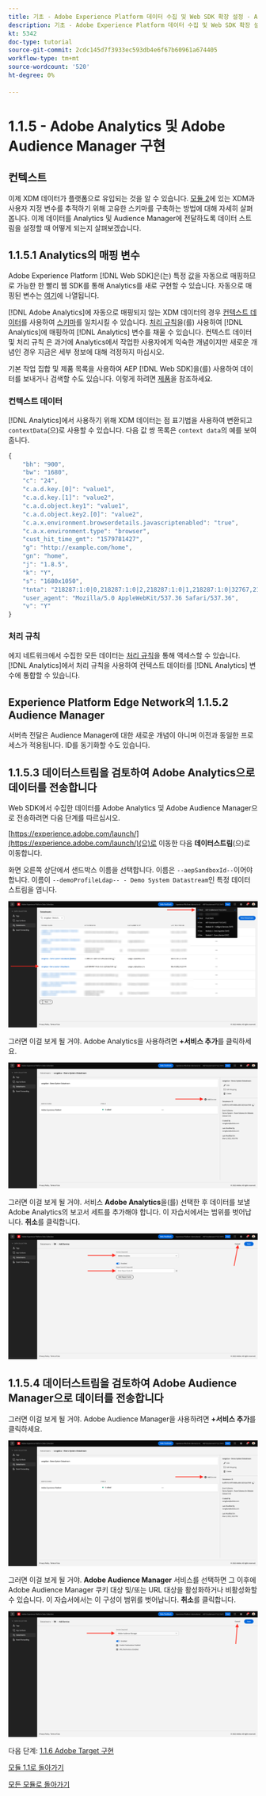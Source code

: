 ```yaml
---
title: 기초 - Adobe Experience Platform 데이터 수집 및 Web SDK 확장 설정 - Adobe Analytics 및 Adobe Audience Manager 구현
description: 기초 - Adobe Experience Platform 데이터 수집 및 Web SDK 확장 설정 - Adobe Analytics 및 Adobe Audience Manager 구현
kt: 5342
doc-type: tutorial
source-git-commit: 2cdc145d7f3933ec593db4e6f67b60961a674405
workflow-type: tm+mt
source-wordcount: '520'
ht-degree: 0%

---
```


# 1.1.5 - Adobe Analytics 및 Adobe Audience Manager 구현

## 컨텍스트

이제 XDM 데이터가 플랫폼으로 유입되는 것을 알 수 있습니다. [모듈 2](./../module1.2/data-ingestion.md)에 있는 XDM과 사용자 지정 변수를 추적하기 위해 고유한 스키마를 구축하는 방법에 대해 자세히 살펴봅니다. 이제 데이터를 Analytics 및 Audience Manager에 전달하도록 데이터 스트림을 설정할 때 어떻게 되는지 살펴보겠습니다.

## 1.1.5.1 Analytics의 매핑 변수

Adobe Experience Platform [!DNL Web SDK]은(는) 특정 값을 자동으로 매핑하므로 가능한 한 빨리 웹 SDK를 통해 Analytics를 새로 구현할 수 있습니다. 자동으로 매핑된 변수는 [여기](https://experienceleague.adobe.com/docs/experience-platform/edge/data-collection/adobe-analytics/automatically-mapped-vars.html#data-collection)에 나열됩니다.

[!DNL Adobe Analytics]에 자동으로 매핑되지 않는 XDM 데이터의 경우 [컨텍스트 데이터](https://experienceleague.adobe.com/docs/analytics/implementation/vars/page-vars/contextdata.html?lang=ko-KR)를 사용하여 [스키마](https://experienceleague.adobe.com/docs/experience-platform/xdm/schema/composition.html?lang=ko-KR)를 일치시킬 수 있습니다. [처리 규칙](https://experienceleague.adobe.com/docs/analytics/admin/admin-tools/processing-rules/processing-rules-configuration/t-processing-rules.html)을(를) 사용하여 [!DNL Analytics]에 매핑하여 [!DNL Analytics] 변수를 채울 수 있습니다. 컨텍스트 데이터 및 처리 규칙 은 과거에 Analytics에서 작업한 사용자에게 익숙한 개념이지만 새로운 개념인 경우 지금은 세부 정보에 대해 걱정하지 마십시오.

기본 작업 집합 및 제품 목록을 사용하여 AEP [!DNL Web SDK]을(를) 사용하여 데이터를 보내거나 검색할 수도 있습니다. 이렇게 하려면 [제품](https://experienceleague.adobe.com/docs/experience-platform/edge/data-collection/collect-commerce-data.html?lang=en#data-collection)을 참조하세요.

### 컨텍스트 데이터

[!DNL Analytics]에서 사용하기 위해 XDM 데이터는 점 표기법을 사용하여 변환되고 `contextData`(으)로 사용할 수 있습니다. 다음 값 쌍 목록은 `context data`의 예를 보여 줍니다.

```javascript
{
    "bh": "900",
    "bw": "1680",
    "c": "24",
    "c.a.d.key.[0]": "value1",
    "c.a.d.key.[1]": "value2",
    "c.a.d.object.key1": "value1",
    "c.a.d.object.key2.[0]": "value2",
    "c.a.x.environment.browserdetails.javascriptenabled": "true",
    "c.a.x.environment.type": "browser",
    "cust_hit_time_gmt": "1579781427",
    "g": "http://example.com/home",
    "gn": "home",
    "j": "1.8.5",
    "k": "Y",
    "s": "1680x1050",
    "tnta": "218287:1:0|0,218287:1:0|2,218287:1:0|1,218287:1:0|32767,218287:1:01,218287:1:0|0,218287:1:0|1,218287:1:0|0,218287:1:0|1",
    "user_agent": "Mozilla/5.0 AppleWebKit/537.36 Safari/537.36",
    "v": "Y"
}
```

### 처리 규칙

에지 네트워크에서 수집한 모든 데이터는 [처리 규칙](https://experienceleague.adobe.com/docs/analytics/admin/admin-tools/processing-rules/processing-rules-configuration/t-processing-rules.html)을 통해 액세스할 수 있습니다. [!DNL Analytics]에서 처리 규칙을 사용하여 컨텍스트 데이터를 [!DNL Analytics] 변수에 통합할 수 있습니다.

## Experience Platform Edge Network의 1.1.5.2 Audience Manager

서버측 전달은 Audience Manager에 대한 새로운 개념이 아니며 이전과 동일한 프로세스가 적용됩니다. ID를 동기화할 수도 있습니다.

## 1.1.5.3 데이터스트림을 검토하여 Adobe Analytics으로 데이터를 전송합니다

Web SDK에서 수집한 데이터를 Adobe Analytics 및 Adobe Audience Manager으로 전송하려면 다음 단계를 따르십시오.

[https://experience.adobe.com/launch/](https://experience.adobe.com/launch/)(으)로 이동한 다음 **데이터스트림**(으)로 이동합니다.

화면 오른쪽 상단에서 샌드박스 이름을 선택합니다. 이름은 `--aepSandboxId--`이어야 합니다. 이름이 `--demoProfileLdap-- - Demo System Datastream`인 특정 데이터 스트림을 엽니다.

![왼쪽 탐색에서 Edge 구성 아이콘을 클릭합니다](./images/edgeconfig1b.png)

그러면 이걸 보게 될 거야. Adobe Analytics을 사용하려면 **+서비스 추가**&#x200B;를 클릭하세요.

![AEP 디버거](./images/aa2.png)

그러면 이걸 보게 될 거야. 서비스 **Adobe Analytics**&#x200B;을(를) 선택한 후 데이터를 보낼 Adobe Analytics의 보고서 세트를 추가해야 합니다. 이 자습서에서는 범위를 벗어납니다. **취소**&#x200B;를 클릭합니다.

![AEP 디버거](./images/aa3.png)

## 1.1.5.4 데이터스트림을 검토하여 Adobe Audience Manager으로 데이터를 전송합니다

그러면 이걸 보게 될 거야. Adobe Audience Manager을 사용하려면 **+서비스 추가**&#x200B;를 클릭하세요.

![AEP 디버거](./images/aa2.png)

그러면 이걸 보게 될 거야. **Adobe Audience Manager** 서비스를 선택하면 그 이후에 Adobe Audience Manager 쿠키 대상 및/또는 URL 대상을 활성화하거나 비활성화할 수 있습니다. 이 자습서에서는 이 구성이 범위를 벗어납니다. **취소**&#x200B;를 클릭합니다.

![AEP 디버거](./images/aam1.png)

다음 단계: [1.1.6 Adobe Target 구현](./ex6.md)

[모듈 1.1로 돌아가기](./data-ingestion-launch-web-sdk.md)

[모든 모듈로 돌아가기](./../../../overview.md)
